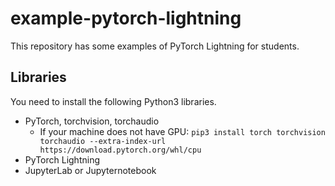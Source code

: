 # example-pytorch-lightning

This repository has some examples of PyTorch Lightning for students.

## Libraries ##
You need to install the following Python3 libraries.
* PyTorch, torchvision, torchaudio
  * If your machine does not have GPU: `pip3 install torch torchvision torchaudio --extra-index-url https://download.pytorch.org/whl/cpu`
* PyTorch Lightning
* JupyterLab or Jupyternotebook
